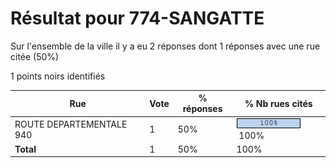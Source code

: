# Résultat pour 774-SANGATTE

Sur l'ensemble de la ville il y a eu 2 réponses dont 1 réponses avec une rue citée (50%)

1 points noirs identifiés

| Rue | Vote | % réponses | % Nb rues cités|
|-----|------|------------|----------------|
| ROUTE DEPARTEMENTALE 940 | 1 | 50% | <img src="../../img/bar_100.gif" />&nbsp;100%|
| **Total** | 1 | 50% | 100%|
